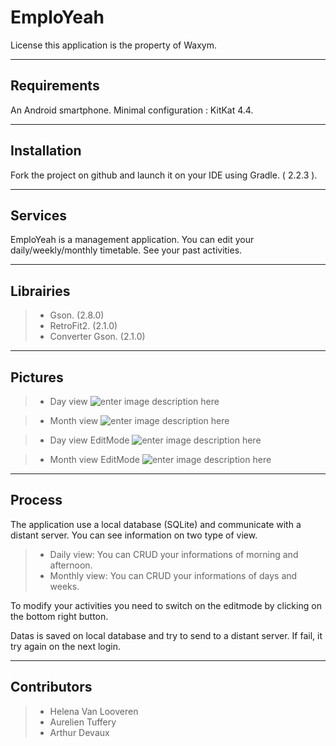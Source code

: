 **EmploYeah**
===================


License this application is the property of Waxym.

----------


**Requirements**
-------------

An Android smartphone.
Minimal configuration : KitKat 4.4.


----------


**Installation**
-------------------

Fork the project on github and launch it on your IDE using Gradle. ( 2.2.3 ).

----------


**Services**
-------------

EmploYeah is a management application. You can edit your daily/weekly/monthly timetable. See your past activities.

----------


**Librairies**
-------------------

>- Gson. (2.8.0)
>- RetroFit2. (2.1.0)
>- Converter Gson. (2.1.0)

----------


**Pictures**
--------------------
>- Day view
![enter image description here](http://i.imgur.com/tXV91av.jpg)

>- Month view
![enter image description here](http://i.imgur.com/UJZU7ei.jpg)

>- Day view EditMode
![enter image description here](http://i.imgur.com/CNbYkfi.jpg)

>- Month view EditMode
![enter image description here](http://i.imgur.com/M6FkFaj.jpg)

----------

**Process**
-------------

The application use a local database (SQLite) and communicate with a distant server. You can see information on two type of view.

>- Daily view: You can CRUD your informations of morning and afternoon.
>- Monthly view: You can CRUD your informations of days and weeks.

To modify your activities you need to switch on the editmode by clicking on the bottom right button.

Datas is saved on local database and try to send to a distant server. If fail, it try again on the next login.


----------


**Contributors**
--------------------

>- Helena Van Looveren
>- Aurelien Tuffery
>- Arthur Devaux

